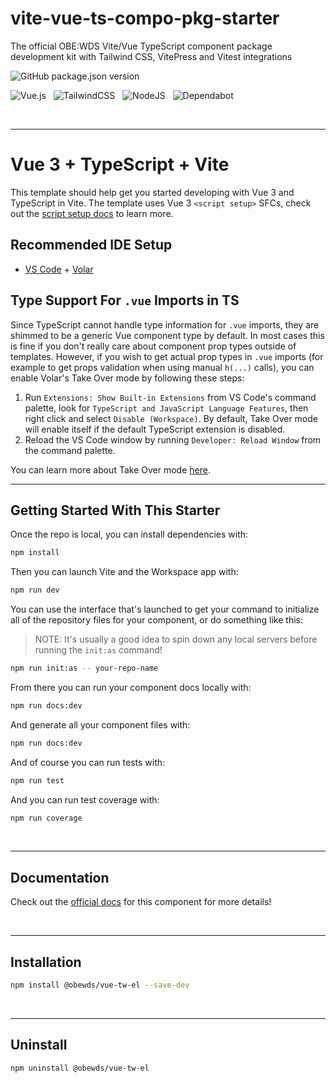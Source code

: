 # vite-vue-ts-compo-pkg-starter

The official OBE:WDS Vite/Vue TypeScript component package development kit with Tailwind CSS, VitePress and Vitest integrations

![GitHub package.json version](https://img.shields.io/github/package-json/v/obewds/vue-tw-el?style=for-the-badge)

![Vue.js](https://img.shields.io/badge/vuejs-%2335495e.svg?style=for-the-badge&logo=vuedotjs&logoColor=%234FC08D) &nbsp; ![TailwindCSS](https://img.shields.io/badge/tailwindcss-%2338B2AC.svg?style=for-the-badge&logo=tailwind-css&logoColor=white) &nbsp; ![NodeJS](https://img.shields.io/badge/node.js-6DA55F?style=for-the-badge&logo=node.js&logoColor=white) &nbsp; ![Dependabot](https://img.shields.io/badge/dependabot-025E8C?style=for-the-badge&logo=dependabot&logoColor=white)

<br>


---

# Vue 3 + TypeScript + Vite

This template should help get you started developing with Vue 3 and TypeScript in Vite. The template uses Vue 3 `<script setup>` SFCs, check out the [script setup docs](https://v3.vuejs.org/api/sfc-script-setup.html#sfc-script-setup) to learn more.

## Recommended IDE Setup

- [VS Code](https://code.visualstudio.com/) + [Volar](https://marketplace.visualstudio.com/items?itemName=johnsoncodehk.volar)

## Type Support For `.vue` Imports in TS

Since TypeScript cannot handle type information for `.vue` imports, they are shimmed to be a generic Vue component type by default. In most cases this is fine if you don't really care about component prop types outside of templates. However, if you wish to get actual prop types in `.vue` imports (for example to get props validation when using manual `h(...)` calls), you can enable Volar's Take Over mode by following these steps:

1. Run `Extensions: Show Built-in Extensions` from VS Code's command palette, look for `TypeScript and JavaScript Language Features`, then right click and select `Disable (Workspace)`. By default, Take Over mode will enable itself if the default TypeScript extension is disabled.
2. Reload the VS Code window by running `Developer: Reload Window` from the command palette.

You can learn more about Take Over mode [here](https://github.com/johnsoncodehk/volar/discussions/471).

---
## Getting Started With This Starter

Once the repo is local, you can install dependencies with:

```bash
npm install
```

Then you can launch Vite and the Workspace app with:

```bash
npm run dev
```

You can use the interface that's launched to get your command to initialize all of the repository files for your component, or do something like this:

> NOTE: It's usually a good idea to spin down any local servers before running the `init:as` command!

```bash
npm run init:as -- your-repo-name
```

From there you can run your component docs locally with:

```bash
npm run docs:dev
```

And generate all your component files with:

```bash
npm run docs:dev
```

And of course you can run tests with:

```bash
npm run test
```

And you can run test coverage with:

```bash
npm run coverage
```


<br>

---
## Documentation

Check out the [official docs](https://obewds.github.io/vite-vue-ts-compo-pkg-starter/) for this component for more details!

<br>


---
## Installation

```bash
npm install @obewds/vue-tw-el --save-dev
```

<br>


---
## Uninstall

```bash
npm uninstall @obewds/vue-tw-el
```
